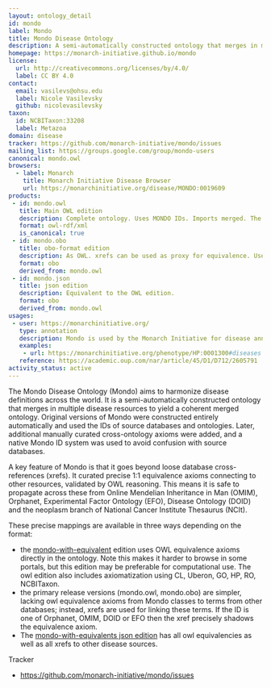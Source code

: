 ```yaml
---
layout: ontology_detail
id: mondo
label: Mondo
title: Mondo Disease Ontology
description: A semi-automatically constructed ontology that merges in multiple disease resources to yield a coherent merged ontology.
homepage: https://monarch-initiative.github.io/mondo
license:
  url: http://creativecommons.org/licenses/by/4.0/
  label: CC BY 4.0
contact:
  email: vasilevs@ohsu.edu
  label: Nicole Vasilevsky
  github: nicolevasilevsky
taxon:
  id: NCBITaxon:33208
  label: Metazoa
domain: disease
tracker: https://github.com/monarch-initiative/mondo/issues
mailing_list: https://groups.google.com/group/mondo-users
canonical: mondo.owl
browsers:
  - label: Monarch
    title: Monarch Initiative Disease Browser
    url: https://monarchinitiative.org/disease/MONDO:0019609
products:
 - id: mondo.owl
   title: Main OWL edition
   description: Complete ontology. Uses MONDO IDs. Imports merged. The original mondo.owl without merged imports and with equivalence axioms can now be obtained from the release pages and is called mondo-with-equivalents.
   format: owl-rdf/xml
   is_canonical: true
 - id: mondo.obo
   title: obo-format edition
   description: As OWL. xrefs can be used as proxy for equivalence. Uses Mondo IDs.
   format: obo
   derived_from: mondo.owl
 - id: mondo.json
   title: json edition
   description: Equivalent to the OWL edition.
   format: obo
   derived_from: mondo.owl
usages:
 - user: https://monarchinitiative.org/
   type: annotation
   description: Mondo is used by the Monarch Initiative for disease annotations.
   examples:
    - url: https://monarchinitiative.org/phenotype/HP:0001300#diseases
   reference: https://academic.oup.com/nar/article/45/D1/D712/2605791
activity_status: active
---
```


The Mondo Disease Ontology (Mondo) aims to harmonize disease definitions across the world. It is a semi-automatically constructed ontology that merges in multiple disease resources to yield a coherent merged ontology. Original versions of Mondo were constructed entirely automatically and used the IDs of source databases and ontologies. Later, additional manually curated cross-ontology axioms were added, and a native Mondo ID system was used to avoid confusion with source databases.

A key feature of Mondo is that it goes beyond loose database cross-references (xrefs). It curated precise 1:1 equivalence axioms connecting to other resources, validated by OWL reasoning. This means it is safe to propagate across these from Online Mendelian Inheritance in Man (OMIM), Orphanet, Experimental Factor Ontology (EFO), Disease Ontology (DOID) and the neoplasm branch of National Cancer Institute Thesaurus (NCIt).

These precise mappings are available in three ways depending on the format:

 - the [mondo-with-equivalent](http://purl.obolibrary.org/obo/mondo/mondo-with-equivalents.owl) edition uses OWL equivalence axioms directly in the ontology. Note this makes it harder to browse in some portals, but this edition may be preferable for computational use. The owl edition also includes axiomatization using CL, Uberon, GO, HP, RO, NCBITaxon.
 - the primary release versions (mondo.owl, mondo.obo) are simpler, lacking owl equivalence axioms from Mondo classes to terms from other databases; instead, xrefs are used for linking these terms. If the ID is one of Orphanet, OMIM, DOID or EFO then the xref precisely shadows the equivalence axiom.
- The [mondo-with-equivalents json edition](http://purl.obolibrary.org/obo/mondo/mondo-with-equivalents.json) has all owl equivalencies as well as all xrefs to other disease sources.
  
Tracker

 - https://github.com/monarch-initiative/mondo/issues
